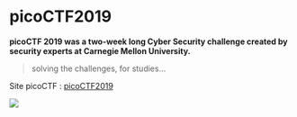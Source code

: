# picoCTF2019

**picoCTF 2019 was a two-week long Cyber Security challenge created by security experts at Carnegie Mellon University.**

> solving the challenges, for studies...

Site picoCTF :  [picoCTF2019](https://2019game.picoctf.com/)

![](https://user-images.githubusercontent.com/51774020/73963004-3e212f80-48ee-11ea-96be-d13da26e0e1a.gif)
